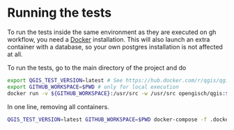 # Running the tests

To run the tests inside the same environment as they are executed on gh workflow,
you need a [Docker](https://www.docker.com/) installation. This will also launch an extra container
with a database, so your own postgres installation is not affected at all.

To run the tests, go to the main directory of the project and do

```sh
export QGIS_TEST_VERSION=latest # See https://hub.docker.com/r/qgis/qgis/tags/
export GITHUB_WORKSPACE=$PWD # only for local execution
docker run -v ${GITHUB_WORKSPACE}:/usr/src -w /usr/src opengisch/qgis:${QGIS_TEST_VERSION} sh -c 'xvfb-run pytest-3'
```

In one line, removing all containers.
```sh
QGIS_TEST_VERSION=latest GITHUB_WORKSPACE=$PWD docker-compose -f .docker/docker-compose.gh.yml run qgis /usr/src/.docker/run-docker-tests.sh; GITHUB_WORKSPACE=$PWD docker-compose -f .docker/docker-compose.gh.yml rm -s -f
```
